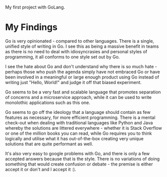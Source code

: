 My first project with GoLang.

# My Findings

Go is very opinionated - compared to other languages. There is a single, unified style of writing in Go.
I see this as being a massive benefit in teams as there is no need to deal with idiosyncrasies and personal styles of programming, it all conforms to one style set out by Go.

I see the hate about Go and don't understand why there is so much hate - perhaps those who push the agenda simply have not embraced Go or have been involved in a meaningful or large enough product using Go instead of writing just "Hello, World!" and judge it off that biased experiment. 

Go seems to be a very fast and scalable language that promotes separation of concerns and a microservice approach, while it can be used to write monolothic applications such as this one.

Go seems to go off the ideology that a language should contain as few features as necessary, for more efficient programming. There is a mental check-out when dealing with traditional languages like Python and Java whereby the solutions are littered everywhere - whether it is Stack Overflow or one of the million books you can read, while Go requires you to think logically and utilise what it has out-of-the-box creating very unique solutions that are quite performant as well.

It's also very easy to google problems with Go, and there is only a few accepted answers because that is the style. There is no variations of doing something that would create confusion or debate - the premise is either accept it or don't and I accept it :).
